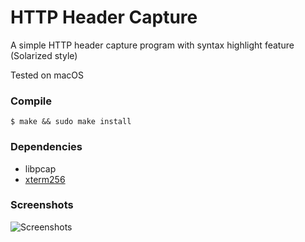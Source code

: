 # HTTP Header Capture
A simple HTTP header capture program with syntax highlight feature (Solarized style)

Tested on macOS

### Compile
```$ make && sudo make install```


### Dependencies 
- libpcap
- [xterm256](https://github.com/BlueCocoa/xterm256)

### Screenshots

![Screenshots](https://raw.githubusercontent.com/BlueCocoa/http-header-capture/master/screenshot.png)

